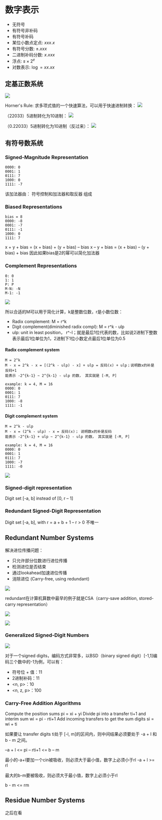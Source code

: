 # 数字表示

* 无符号
* 有符号非补码
* 有符号补码
* 某位小数点定点: $xxx.x$
* 有符号分数: $\pm.xxx$
* 二进制补码分数: $x.xxx$
* 浮点: $s\times 2^e$
* 对数表示: $\log = xx.xx$

## 定基正数系统

![](./assets/1.png)

Horner's Rule: 求多项式值的一个快速算法，可以用于快速进制转换：
![](./assets/2.png)

（22033）5进制转化为10进制：
![](./assets/3.png)

（0.22033）5进制转化为10进制（反过来）：
![](./assets/4.png)

## 有符号数系统

### Signed-Magnitude Representation
```
0000: 0
0001: 1
0111: 7
1000: 0
1111: -7
```
该加法器由： 符号控制和加法器和取反器 组成

### Biased Representations
```
bias = 8
0000: -8
0001: -7
0111: -1
1000: 0
1111: 7
```
x + y + bias = (x + bias) + (y + bias) – bias
x – y + bias = (x + bias) – (y + bias) + bias
因此如果bias是2的幂可以简化加法器

### Complement Representations
```
0: 0
1: 1
P: P
M-N: -N
M-1: -1
```
![](./assets/5.png)

所以合适的M可以用于简化计算，k是整数位数，r是小数位数：

* Radix complement: M = r^k
* Digit complement(diminished radix compl): M = r^k - ulp 
* ulp: unit in least position， r^-l；就是最后1位代表的数，比如说2进制下整数表示最后1位单位为1，2进制下1位小数定点最后1位单位为0.5

#### Radix complement system
```
M = 2^k
M - x = 2^k - x = [(2^k - ulp) - x] + ulp = 反码(x) + ulp；说明数x的补是反码+1
能表示 -2^{k-1} ~ 2^{k-1} - ulp 的数， 其实就是 [-M, P]

example: k = 4, M = 16
0000: 0
0001: 1
0111: 7
1000: -8
1111: -1

```
#### Digit complement system
```
M = 2^k - ulp
M - x = (2^k - ulp) - x = 反码(x)； 说明数x的补是反码
能表示 -2^{k-1} + ulp ~ 2^{k-1} - ulp 的数， 其实就是 [-M, P]

example: k = 4, M = 16
0000: 0
0001: 1
0111: 7
1000: -7
1111: -0
```

![](./assets/6.png)

### Signed-digit representation

Digit set [-a, b] instead of [0, r – 1]

### Redundant Signed-Digit Representation

Digit set [-a, b], with r = a + b + 1 – r > 0
不唯一

## Redundant Number Systems

解决进位传播问题：

* 只允许部分位数进行进位传播
* 检测进位是否结束
* 通过lookahead加速进位传播
* 消除进位 (Carry-free, using redundant)

![](./assets/7.png)

redundant在计算机算数中最早的例子就是CSA（carry-save addition, stored-carry representation）

![](./assets/8.png)

![](./assets/9.png)

### Generalized Signed-Digit Numbers

![](./assets/10.png)

对于一个signed digits，编码方式非常多，以BSD（binary signed digit）[-1,1]编码三个数中的-1为例，可以有：

* 符号位 + 值：11
* 2进制补码：11
* <n, p\>：10
* <n, z, p\>：100

### Carry-Free Addition Algorithms

Compute the position sums pi = xi + yi
Divide pi into a transfer ti+1 and interim sum wi = pi - rti+1
Add incoming transfers to get the sum digits si = wi + ti


如果要让 transfer digits ti处于 [-l, m]的区间内，则中间结果必须要处于 -a + l 和 b - m 之间。

–a + l <= pi – rti+1 <= b – m



最小的-a+l要加一个cin被吸收，则必须大于最小值，数字上必须小于rl
-a + l >= rl

最大的b-m要被吸收，则必须大于最小值，数字上必须小于rl

b - m <= rm


## Residue Number Systems

之后在看





